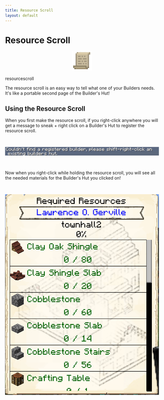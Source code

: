 ```yaml
---
title: Resource Scroll
layout: default
---
```

# Resource Scroll 

<div class="infobox box text-center">
    <p style="text-align:center;"><img src="../../assets/images/icons/minecolonies/resourcescroll.png" alt="Resource Scroll"></p>
    <recipe>resourcescroll</recipe>
</div>

The resource scroll is an easy way to tell what one of your Builders needs. It's like a portable second page of the Builder's Hut!

## Using the Resource Scroll

When you first make the resource scroll, if you right-click anywhere you will get a message to sneak + right click on a Builder's Hut to register the resource scroll. 

<br>
<p style="text-align:center;"><img src="../../assets/images/misc/resourcebuilderinitmessage.png" alt="Resource Scroll Initial Message"></p>
<br>

Now when you right-click while holding the resource scroll, you will see all the needed materials for the Builder's Hut you clicked on!

<br>
<p style="text-align:center;"><img src="../../assets/images/gui/resourcescrollgui.png" alt="Resource Scroll GUI"></p>
<br>

